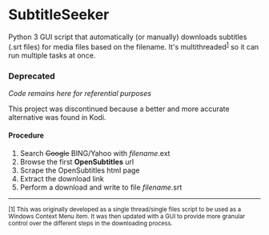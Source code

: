 # SubtitleSeeker
Python 3 GUI script that automatically (or manually) downloads subtitles (.srt files) for media files based on the filename. 
It's multithreaded<sup>[1](#fn1)</sup> so it can run multiple tasks at once. 

### Deprecated

*Code remains here for referential purposes*

This project was discontinued because a better and more accurate alternative was found in Kodi. 

#### Procedure
1. Search ~~Google~~ BING/Yahoo with _filename_.ext
2. Browse the first **OpenSubtitles** url
3. Scrape the OpenSubtitles html page
4. Extract the download link
5. Perform a download and write to file _filename_.srt

___

<sub>
<a name="fn1"/>[1] This was originally developed as a single thread/single files script to be used 
as a Windows Context Menu item. It was then updated with a GUI to provide more granular control over the different steps in the downloading
process.
</sub>
